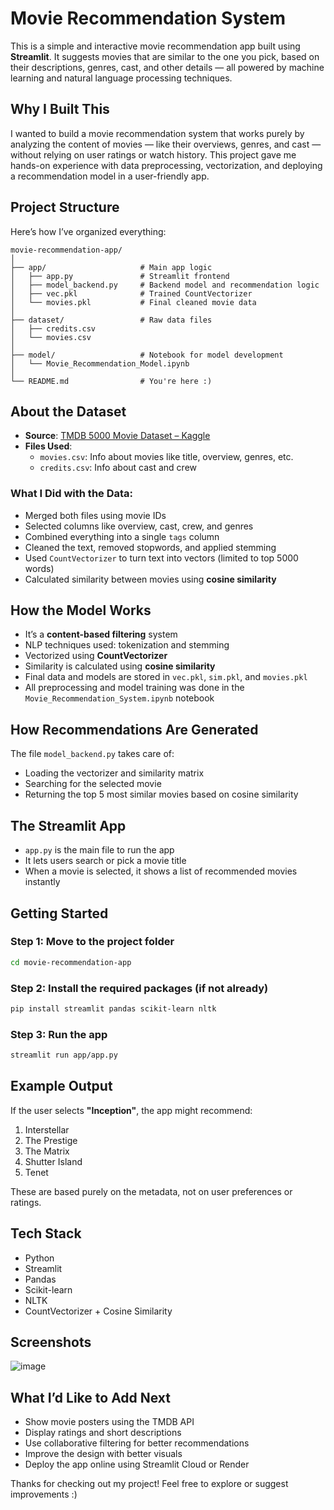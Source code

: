 # Movie Recommendation System

This is a simple and interactive movie recommendation app built using **Streamlit**. It suggests movies that are similar to the one you pick, based on their descriptions, genres, cast, and other details — all powered by machine learning and natural language processing techniques.

## Why I Built This

I wanted to build a movie recommendation system that works purely by analyzing the content of movies — like their overviews, genres, and cast — without relying on user ratings or watch history. This project gave me hands-on experience with data preprocessing, vectorization, and deploying a recommendation model in a user-friendly app.

## Project Structure

Here’s how I’ve organized everything:

```
movie-recommendation-app/
│
├── app/                     # Main app logic
│   ├── app.py               # Streamlit frontend
│   ├── model_backend.py     # Backend model and recommendation logic
│   ├── vec.pkl              # Trained CountVectorizer
│   └── movies.pkl           # Final cleaned movie data
│
├── dataset/                 # Raw data files
│   ├── credits.csv
│   └── movies.csv
│
├── model/                   # Notebook for model development
│   └── Movie_Recommendation_Model.ipynb
│
└── README.md                # You're here :)
```

## About the Dataset

- **Source**: [TMDB 5000 Movie Dataset – Kaggle](https://www.kaggle.com/datasets/tmdb/tmdb-movie-metadata)
- **Files Used**:
  - `movies.csv`: Info about movies like title, overview, genres, etc.
  - `credits.csv`: Info about cast and crew

### What I Did with the Data:

- Merged both files using movie IDs
- Selected columns like overview, cast, crew, and genres
- Combined everything into a single `tags` column
- Cleaned the text, removed stopwords, and applied stemming
- Used `CountVectorizer` to turn text into vectors (limited to top 5000 words)
- Calculated similarity between movies using **cosine similarity**

## How the Model Works

- It’s a **content-based filtering** system
- NLP techniques used: tokenization and stemming
- Vectorized using **CountVectorizer**
- Similarity is calculated using **cosine similarity**
- Final data and models are stored in `vec.pkl`, `sim.pkl`, and `movies.pkl`
- All preprocessing and model training was done in the `Movie_Recommendation_System.ipynb` notebook

## How Recommendations Are Generated

The file `model_backend.py` takes care of:

- Loading the vectorizer and similarity matrix
- Searching for the selected movie
- Returning the top 5 most similar movies based on cosine similarity

## The Streamlit App

- `app.py` is the main file to run the app
- It lets users search or pick a movie title
- When a movie is selected, it shows a list of recommended movies instantly

## Getting Started

### Step 1: Move to the project folder

```bash
cd movie-recommendation-app
```

### Step 2: Install the required packages (if not already)

```bash
pip install streamlit pandas scikit-learn nltk
```

### Step 3: Run the app

```bash
streamlit run app/app.py
```

## Example Output

If the user selects **"Inception"**, the app might recommend:

1. Interstellar  
2. The Prestige  
3. The Matrix  
4. Shutter Island  
5. Tenet  

These are based purely on the metadata, not on user preferences or ratings.

## Tech Stack

- Python  
- Streamlit  
- Pandas  
- Scikit-learn  
- NLTK  
- CountVectorizer + Cosine Similarity

## Screenshots

![image](https://github.com/user-attachments/assets/701f098e-debc-487d-9e3f-16e671064b11)

## What I’d Like to Add Next

- Show movie posters using the TMDB API  
- Display ratings and short descriptions  
- Use collaborative filtering for better recommendations  
- Improve the design with better visuals  
- Deploy the app online using Streamlit Cloud or Render

Thanks for checking out my project! Feel free to explore or suggest improvements :)
